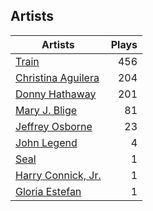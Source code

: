 ## Artists
Artists | Plays 
----- | -----: 
[Train](/artists/train-90187) | 456
[Christina Aguilera](/artists/christina-aguilera-34786) | 204
[Donny Hathaway](/artists/donny-hathaway-58582) | 201
[Mary J. Blige](/artists/mary-j-blige-39258) | 81
[Jeffrey Osborne](/artists/jeffrey-osborne-40238) | 23
[John Legend](/artists/john-legend-36643) | 4
[Seal](/artists/seal-7070) | 1
[Harry Connick, Jr.](/artists/harry-connick-jr-41411) | 1
[Gloria Estefan](/artists/gloria-estefan-31888) | 1

